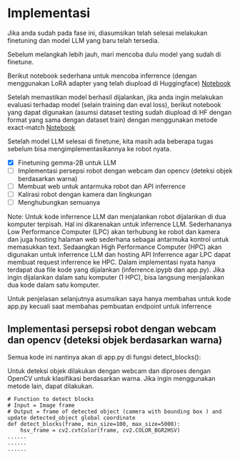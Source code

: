 <!-- ABOUT THE PROJECT -->
# Implementasi

Jika anda sudah pada fase ini, diasumsikan telah selesai melakukan finetuning dan model LLM yang baru telah tersedia.

Sebelum melangkah lebih jauh, mari mencoba dulu model yang sudah di finetune.

Berikut notebook sederhana untuk mencoba inferrence (dengan menggunakan LoRA adapter yang telah diupload di Huggingface) [Notebook](./simple-inf.ipypnb)

Setelah memastikan model berhasil dijalankan, jika anda ingin melakukan evaluasi terhadap model (selain training dan eval loss), berikut notebook yang dapat digunakan (asumsi dataset testing sudah diupload di HF dengan format yang sama dengan dataset train) dengan menggunakan metode exact-match [Notebook](./simple-eval.ipypnb)

Setelah model LLM selesai di finetune, kita masih ada beberapa tugas sebelum bisa mengimplementasikannya ke robot nyata.

- [x] Finetuning gemma-2B untuk LLM
- [ ] Implementasi persepsi robot dengan webcam dan opencv (deteksi objek berdasarkan warna)
- [ ] Membuat web untuk antarmuka robot dan API inferrence
- [ ] Kalirasi robot dengan kamera dan lingkungan
- [ ] Menghubungkan semuanya

Note: Untuk kode inferrence LLM dan menjalankan robot dijalankan di dua komputer terpisah. Hal ini dikarenakan untuk inferrence LLM. Sederhananya Low Performance Computer (LPC) akan terhubung ke robot dan kamera dan juga hosting halaman web sederhana sebagai antarmuka kontrol untuk memasukkan text. Sedaangkan High Performance Computer (HPC) akan digunakan untuk inferrence LLM dan hosting API Inferrence agar LPC dapat membuat request inferrence ke HPC. Dalam implementasi nyata hanya terdapat dua file kode yang dijalankan (inferrence.ipypb dan app.py). Jika ingin dijalankan dalam satu komputer (1 HPC), bisa langsung menjalankan dua kode dalam satu komputer. 

Untuk penjelasan selanjutnya asumsikan saya hanya membahas untuk kode app.py kecuali saat membahas pembuatan endpoint untuk inferrence

## Implementasi persepsi robot dengan webcam dan opencv (deteksi objek berdasarkan warna)

Semua kode ini nantinya akan di app.py di fungsi detect_blocks():


Untuk deteksi objek dilakukan dengan webcam dan diproses dengan OpenCV untuk klasifikasi berdasarkan warna. Jika ingin menggunakan metode lain, dapat dilakukan. 

```
# Function to detect blocks
# Input = Image frame
# Output = frame of detected object (camera with bounding box ) and update detected_object global coordinate
def detect_blocks(frame, min_size=100, max_size=5000):
    hsv_frame = cv2.cvtColor(frame, cv2.COLOR_BGR2HSV)
......
......
......

```



